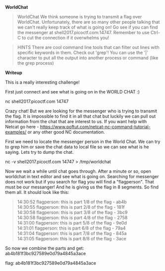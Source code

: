 **WorldChat**

> WorldChat
> We think someone is trying to transmit a flag over WorldChat. 
> Unfortunately, there are so many other people talking that we can't really keep track of what is going on! 
> Go see if you can find the messenger at shell2017.picoctf.com:14747. 
> Remember to use Ctrl-C to cut the connection if it overwhelms you!


> HINTS
> There are cool command line tools that can filter out lines with specific keywords in them. 
> Check out 'grep'! You can use the '|' character to put all the output into another process or command (like the grep process)

**Writeup**

This is a really interesting challenge!

First just connect and see what is going on in the WORLD CHAT :)

nc shell2017.picoctf.com 14747

Crazy chat! But we are looking for the messenger who is trying to transmit the flag. It is impossible to find it in all that chat but
luckily we can pull out information from the chat that are interest to us. 
If you want help with Netcat go here - https://www.poftut.com/netcat-nc-command-tutorial-examples/ or any other good NC documentation.

First we need to locate the messenger person in the World Chat. We can try to grep him or save the chat data to local file so we can see
what is he saying. Lets try to dump the chat.

nc -v shell2017.picoctf.com 14747 > /tmp/worldchat

Now we wait a while until chat goes through. After a minute or so, open worldchat in text editor and see what is going on. Searching
for messenger does not work but if you search for flag you will find a "flagperson". That must be our messanger! And he is giving us
the flag in 8 segments. So find them all. It should look like this:

> 14:30:52 flagperson: this is part 1/8 of the flag - ab4b<br/>
> 14:30:55 flagperson: this is part 2/8 of the flag - 181f<br/>
> 14:30:58 flagperson: this is part 3/8 of the flag - 3bc9<br/>
> 14:30:58 flagperson: this is part 4/8 of the flag - 2758<br/>
> 14:31:00 flagperson: this is part 5/8 of the flag - 9e0d<br/>
> 14:31:01 flagperson: this is part 6/8 of the flag - 79a4<br/>
> 14:31:04 flagperson: this is part 7/8 of the flag - 845a<br/>
> 14:31:05 flagperson: this is part 8/8 of the flag - 3ace<br/>

So now we combine the parts and get: ab4b181f3bc927589e0d79a4845a3ace

flag: ab4b181f3bc927589e0d79a4845a3ace






